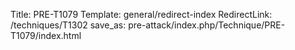 Title: PRE-T1079
Template: general/redirect-index
RedirectLink: /techniques/T1302
save_as: pre-attack/index.php/Technique/PRE-T1079/index.html